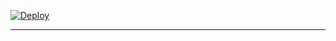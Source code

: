 [![Deploy](https://www.herokucdn.com/deploy/button.svg)](https://dashboard.heroku.com/new?template=https://github.com/AVENGERSOWNER1/JANI-AVENGERS-)

---

